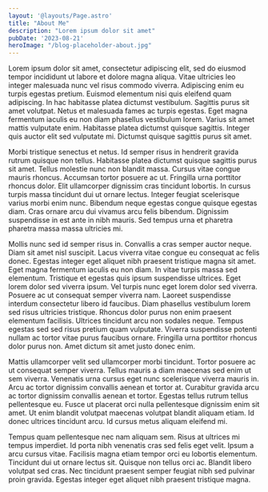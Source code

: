 ```yaml
---
layout: '@layouts/Page.astro'
title: "About Me"
description: "Lorem ipsum dolor sit amet"
pubDate: '2023-08-21'
heroImage: "/blog-placeholder-about.jpg"
---
```

Lorem ipsum dolor sit amet, consectetur adipiscing elit, sed do eiusmod tempor incididunt ut
labore et dolore magna aliqua. Vitae ultricies leo integer malesuada nunc vel risus commodo
viverra. Adipiscing enim eu turpis egestas pretium. Euismod elementum nisi quis eleifend quam
adipiscing. In hac habitasse platea dictumst vestibulum. Sagittis purus sit amet volutpat. Netus
et malesuada fames ac turpis egestas. Eget magna fermentum iaculis eu non diam phasellus
vestibulum lorem. Varius sit amet mattis vulputate enim. Habitasse platea dictumst quisque
sagittis. Integer quis auctor elit sed vulputate mi. Dictumst quisque sagittis purus sit amet.

Morbi tristique senectus et netus. Id semper risus in hendrerit gravida rutrum quisque non
tellus. Habitasse platea dictumst quisque sagittis purus sit amet. Tellus molestie nunc non
blandit massa. Cursus vitae congue mauris rhoncus. Accumsan tortor posuere ac ut. Fringilla urna
porttitor rhoncus dolor. Elit ullamcorper dignissim cras tincidunt lobortis. In cursus turpis
massa tincidunt dui ut ornare lectus. Integer feugiat scelerisque varius morbi enim nunc.
Bibendum neque egestas congue quisque egestas diam. Cras ornare arcu dui vivamus arcu felis
bibendum. Dignissim suspendisse in est ante in nibh mauris. Sed tempus urna et pharetra pharetra
massa massa ultricies mi.

Mollis nunc sed id semper risus in. Convallis a cras semper auctor neque. Diam sit amet nisl
suscipit. Lacus viverra vitae congue eu consequat ac felis donec. Egestas integer eget aliquet
nibh praesent tristique magna sit amet. Eget magna fermentum iaculis eu non diam. In vitae
turpis massa sed elementum. Tristique et egestas quis ipsum suspendisse ultrices. Eget lorem
dolor sed viverra ipsum. Vel turpis nunc eget lorem dolor sed viverra. Posuere ac ut consequat
semper viverra nam. Laoreet suspendisse interdum consectetur libero id faucibus. Diam phasellus
vestibulum lorem sed risus ultricies tristique. Rhoncus dolor purus non enim praesent elementum
facilisis. Ultrices tincidunt arcu non sodales neque. Tempus egestas sed sed risus pretium quam
vulputate. Viverra suspendisse potenti nullam ac tortor vitae purus faucibus ornare. Fringilla
urna porttitor rhoncus dolor purus non. Amet dictum sit amet justo donec enim.

Mattis ullamcorper velit sed ullamcorper morbi tincidunt. Tortor posuere ac ut consequat semper
viverra. Tellus mauris a diam maecenas sed enim ut sem viverra. Venenatis urna cursus eget nunc
scelerisque viverra mauris in. Arcu ac tortor dignissim convallis aenean et tortor at. Curabitur
gravida arcu ac tortor dignissim convallis aenean et tortor. Egestas tellus rutrum tellus
pellentesque eu. Fusce ut placerat orci nulla pellentesque dignissim enim sit amet. Ut enim
blandit volutpat maecenas volutpat blandit aliquam etiam. Id donec ultrices tincidunt arcu. Id
cursus metus aliquam eleifend mi.

Tempus quam pellentesque nec nam aliquam sem. Risus at ultrices mi tempus imperdiet. Id porta
nibh venenatis cras sed felis eget velit. Ipsum a arcu cursus vitae. Facilisis magna etiam
tempor orci eu lobortis elementum. Tincidunt dui ut ornare lectus sit. Quisque non tellus orci
ac. Blandit libero volutpat sed cras. Nec tincidunt praesent semper feugiat nibh sed pulvinar
proin gravida. Egestas integer eget aliquet nibh praesent tristique magna.
